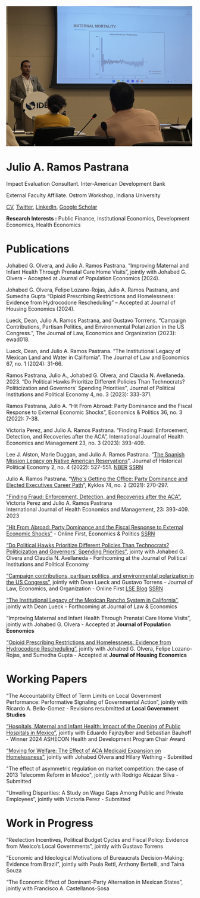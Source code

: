 <img align="center" src="open_house.jpg" width="500">

# Julio A. Ramos Pastrana
Impact Evaluation Consultant.
Inter-American Development Bank

External Faculty Affiliate.
Ostrom Workshop, Indiana University

[CV](https://github.com/julioarp/julioarp.github.io/blob/9d05920d2f70424b87c5fe49134fb02b4e9a9e84/Resume%20Julio%20A.%20Ramos%20Pastrana%20Nov%202023.pdf), [Twitter](https://twitter.com/JulioRamosEcon), [LinkedIn](www.linkedin.com/in/julio-ramos-7a86ba199), [Google Scholar](https://scholar.google.com/citations?user=anbXBNAAAAAJ&hl=en)

**Research Interests :** Public Finance, Institutional Economics, Development Economics, Health Economics

# Publications

Johabed G. Olvera, and Julio A. Ramos Pastrana. “Improving Maternal and Infant Health Through Prenatal Care Home Visits”, jointly with Johabed G. Olvera – Accepted at Journal of Population Economics (2024).

Johabed G. Olvera, Felipe Lozano-Rojas, Julio A. Ramos Pastrana, and Sumedha Gupta “Opioid Prescribing Restrictions and Homelessness: Evidence from Hydrocodone Rescheduling” – Accepted at Journal of Housing Economics (2024).

Lueck, Dean, Julio A. Ramos Pastrana, and Gustavo Torrrens. “Campaign Contributions, Partisan Politics, and Environmental Polarization in the US Congress.”, The Journal of Law, Economics and Organization (2023): ewad018.

Lueck, Dean, and Julio A. Ramos Pastrana. “The Institutional Legacy of Mexican Land and Water in California”. The Journal of Law and Economics 67, no. 1 (2024): 31-66.

Ramos Pastrana, Julio A., Johabed G. Olvera, and Claudia N. Avellaneda. 2023. “Do Political Hawks Prioritize Different Policies Than Technocrats?  Politicization and Governors' Spending Priorities”, Journal of Political Institutions and Political Economy 4, no. 3 (2023): 333-371.

Ramos Pastrana, Julio A. “Hit From Abroad: Party Dominance and the Fiscal Response to External Economic Shocks”, Economics & Politics 36, no. 3 (2022): 7-38.

Victoria Perez, and Julio A. Ramos Pastrana. “Finding Fraud: Enforcement, Detection, and Recoveries after the ACA”, International Journal of Health Economics and Management 23, no. 3 (2023): 393-409.

Lee J. Alston, Marie Duggan, and Julio A. Ramos Pastrana. “[The Spanish Mission Legacy on Native American Reservations](https://nowpublishers.com/article/Details/HPE-0039)”, Journal of Historical Political Economy 2, no. 4 (2022): 527-551. [NBER](https://www.nber.org/papers/w30251) [SSRN](https://papers.ssrn.com/sol3/papers.cfm?abstract_id=4155750)

Julio A. Ramos Pastrana. “[Who's Getting the Office: Party Dominance and Elected Executives Career Path](https://onlinelibrary.wiley.com/doi/full/10.1111/kykl.12259)”, Kyklos 74, no. 2 (2021): 270-297.



["Finding Fraud: Enforcement, Detection, and Recoveries after the ACA"](https://link.springer.com/article/10.1007/s10754-023-09357-w),  Victoria Perez and Julio A. Ramos Pastrana \
International Journal of Health Economics and Management, 23: 393-409. 2023
 
[“Hit From Abroad: Party Dominance and the Fiscal Response to External Economic Shocks”](https://onlinelibrary.wiley.com/doi/10.1111/ecpo.12230) - Online First, Economics & Politics [SSRN](https://papers.ssrn.com/sol3/papers.cfm?abstract_id=3983339)

[“Do Political Hawks Prioritize Different Policies Than Technocrats?  Politicization and Governors' Spending Priorities”](https://papers.ssrn.com/sol3/papers.cfm?abstract_id=4169309), jointy with Johabed G. Olvera and Claudia N. Avellaneda - Forthcoming at the Journal of Political Institutions and Political Economy

[“Campaign contributions, partisan politics, and environmental polarization in the US Congress”](https://academic.oup.com/jleo/advance-article-abstract/doi/10.1093/jleo/ewad018/7328886?redirectedFrom=fulltext), jointly with Dean Lueck and Gustavo Torrens - Journal of Law, Economics, and Organization - Online First
[LSE Blog](https://blogs.lse.ac.uk/usappblog/2024/01/24/the-rise-of-environmental-polarization-in-congress-shows-how-partisanship-drives-interest-groups-and-campaign-contributions-on-emerging-issues/) [SSRN](https://papers.ssrn.com/sol3/papers.cfm?abstract_id=4138572)

[“The Institutional Legacy of the Mexican Rancho System in California”](https://papers.ssrn.com/sol3/papers.cfm?abstract_id=4145023), jointly with Dean Lueck - Forthcoming at Journal of Law & Economics

“Improving Maternal and Infant Health Through Prenatal Care Home Visits”, jointly with Johabed G. Olvera - Accepted at **Journal of Population Economics**

[“Opioid Prescribing Restrictions and Homelessness: Evidence from Hydrocodone Rescheduling”](https://papers.ssrn.com/sol3/papers.cfm?abstract_id=4386200), jointly with Johabed G. Olvera, Felipe Lozano-Rojas, and Sumedha Gupta - Accepted at **Journal of Housing Economics**

# Working Papers

“The Accountability Effect of Term Limits on Local Government Performance: Performative Signaling of Governmental Action”, jointly with Ricardo A. Bello-Gomez - Revisions resubmitted at **Local Government Studies**

[“Hospitals, Maternal and Infant Health: Impact of the Opening of Public Hospitals in Mexico”](https://publications.iadb.org/en/hospitals-maternal-and-infant-health-impact-opening-public-hospitals-mexico), jointly with Eduardo Fajnzylber and Sebastian Bauhoff - Winner 2024 ASHECON Health and Development Program Chair Award

[“Moving for Welfare: The Effect of ACA Medicaid Expansion on Homelessness”](https://papers.ssrn.com/sol3/papers.cfm?abstract_id=4237805), jointly with Johabed Olvera and Hilary Wething - Submitted

"The effect of asymmetric regulation on market competition: the case of 2013 Telecomm Reform in Mexico", jointly with Rodrigo Alcázar Silva - Submitted

“Unveiling Disparities: A Study on Wage Gaps Among Public and Private Employees”, jointly with Victoria Perez - Submitted

# Work in Progress

“Reelection Incentives, Political Budget Cycles and Fiscal Policy:  Evidence from Mexico’s Local Governments”, jointly with Gustavo Torrens

“Economic and Ideological Motivations of Bureaucrats Decision-Making: Evidence from Brazil”, jointly with Paula Rettl, Anthony Bertelli, and Tainá Souza

“The Economic Effect of Dominant-Party Alternation in Mexican States”, jointly with Francisco A. Castellanos-Sosa

